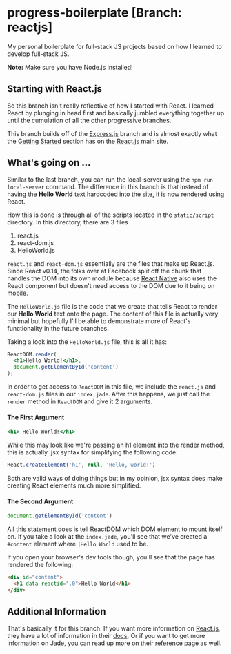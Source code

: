 # progress-boilerplate [Branch: reactjs]
My personal boilerplate for full-stack JS projects based on how I learned to
develop full-stack JS.

**Note:** Make sure you have Node.js installed!

## Starting with React.js
So this branch isn't really reflective of how I started with React. I learned
React by plunging in head first and basically jumbled everything together up
until the cumulation of all the other progressive branches.

This branch builds off of the
[Express.js](https://github.com/MorganCAw/progressive-js-boilerplate/tree/expressjs)
branch and is almost exactly what the
[Getting Started](https://facebook.github.io/react/docs/getting-started.html#quick-start-without-npm)
section has on the [React.js](https://facebook.github.io/react/index.html) main
site.

## What's going on ...
Similar to the last branch, you can run the local-server using the `npm run
local-server` command. The difference in this branch is that instead of having
the **Hello World** text hardcoded into the site, it is now rendered using
React.

How this is done is through all of the scripts located in the `static/script`
directory. In this directory, there are 3 files

1. react.js
2. react-dom.js
3. HelloWorld.js

`react.js` and `react-dom.js` essentially are the files that make up React.js.
Since React v0.14, the folks over at Facebook split off the chunk that handles
the DOM into its own module because
[React Native](https://facebook.github.io/react-native/) also uses the React
component but doesn't need access to the DOM due to it being on mobile.

The `HelloWorld.js` file is the code that we create that tells React to render
our **Hello World** text onto the page. The content of this file is actually
very minimal but hopefully I'll be able to demonstrate more of React's
functionality in the future branches.


Taking a look into the `HelloWorld.js` file, this is all it has:
```jsx
ReactDOM.render(
  <h1>Hello World!</h1>,
  document.getElementById('content')
);
```

In order to get access to `ReactDOM` in this file, we include the `react.js` and
`react-dom.js` files in our `index.jade`. After this happens, we just call the
`render` method in `ReactDOM` and give it 2 arguments.

#### The First Argument

```jsx
<h1> Hello World!</h1>
```

While this may look like we're passing an h1 element into the render method,
this is actually .jsx syntax for simplifying the following code:

```jsx
React.createElement('h1', null, 'Hello, world!')
```

Both are valid ways of doing things but in my opinion, jsx syntax does make
creating React elements much more simplified.

#### The Second Argument

```javascript
document.getElementById('content')
```

All this statement does is tell ReactDOM which DOM element to mount itself on.
If you take a look at the `index.jade`, you'll see that we've created a
`#content` element where `|Hello World` used to be.

If you open your browser's dev tools though, you'll see that the page has
rendered the following:
```HTML
<div id="content">
  <h1 data-reactid=".0">Hello World</h1>
</div>
```

## Additional Information
That's basically it for this branch. If you want more information on
[React.js](https://facebook.github.io/react/index.html), they have a lot of
information in their
[docs](https://facebook.github.io/react/docs/getting-started.html). Or if you
want to get more information on [Jade](http://jade-lang.com/), you can read up
more on their [reference](http://jade-lang.com/reference/) page as well.